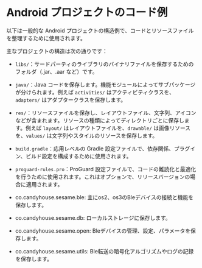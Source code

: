 # Android プロジェクトのコード例

<!-- ![SesameOs3](bleconnect/SesameOs3.jpg) -->
以下は一般的な Android プロジェクトの構造例で、コードとリソースファイルを整理するために使用されます。

主なプロジェクトの構造は次の通りです：
- `libs/`：サードパーティのライブラリのバイナリファイルを保存するためのフォルダ（.jar、.aar など）です。

- `java/`：Java コードを保存します。機能モジュールによってサブパッケージが分けられます。例えば `activities/` はアクティビティクラスを、`adapters/` はアダプタークラスを保存します。

- `res/`：リソースファイルを保存し、レイアウトファイル、文字列、アイコンなどが含まれます。リソースの種類によってディレクトリごとに保存します。例えば `layout/` はレイアウトファイルを、`drawable/` は画像リソースを、`values/` は文字列やスタイルのリソースを保存します。

- `build.gradle`：応用レベルの Gradle 設定ファイルで、依存関係、プラグイン、ビルド設定を構成するために使用されます。

- `proguard-rules.pro`：ProGuard 設定ファイルで、コードの難読化と最適化を行うために使用されます。これはオプションで、リリースバージョンの場合に適用されます。
- co.candyhouse.sesame.ble: 主にos2、os3のBleデバイスの接続と機能を保存します。 
- co.candyhouse.sesame.db: ローカルストレージに保存します。 
- co.candyhouse.sesame.open: Bleデバイスの管理、設定、パラメータを保存します。
- co.candyhouse.sesame.utils: Ble転送の暗号化アルゴリズムやログの記録を保存します。

